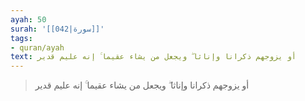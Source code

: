 ```yaml
---
ayah: 50
surah: '[[042|سورة]]'
tags:
- quran/ayah
text: أو يزوجهم ذكرانا وإناثا ۖ ويجعل من يشاء عقيما ۚ إنه عليم قدير
---
```

> أو يزوجهم ذكرانا وإناثا ۖ ويجعل من يشاء عقيما ۚ إنه عليم قدير
